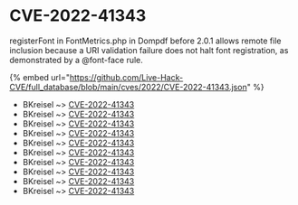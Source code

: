 # CVE-2022-41343

registerFont in FontMetrics.php in Dompdf before 2.0.1 allows remote file inclusion because a URI validation failure does not halt font registration, as demonstrated by a @font-face rule.

{% embed url="https://github.com/Live-Hack-CVE/full_database/blob/main/cves/2022/CVE-2022-41343.json" %}


* BKreisel ~> [CVE-2022-41343](https://www.alice-snow.ru/2022/database/cve-2022-41343/cve-2022-41343-bkreisel)
* BKreisel ~> [CVE-2022-41343](https://www.alice-snow.ru/2022/database/cve-2022-41343/cve-2022-41343-bkreisel)
* BKreisel ~> [CVE-2022-41343](https://www.alice-snow.ru/2022/database/cve-2022-41343/cve-2022-41343-bkreisel)
* BKreisel ~> [CVE-2022-41343](https://www.alice-snow.ru/2022/database/cve-2022-41343/cve-2022-41343-bkreisel)
* BKreisel ~> [CVE-2022-41343](https://www.alice-snow.ru/2022/database/cve-2022-41343/cve-2022-41343-bkreisel)
* BKreisel ~> [CVE-2022-41343](https://www.alice-snow.ru/2022/database/cve-2022-41343/cve-2022-41343-bkreisel)
* BKreisel ~> [CVE-2022-41343](https://www.alice-snow.ru/2022/database/cve-2022-41343/cve-2022-41343-bkreisel)
* BKreisel ~> [CVE-2022-41343](https://www.alice-snow.ru/2022/database/cve-2022-41343/cve-2022-41343-bkreisel)
* BKreisel ~> [CVE-2022-41343](https://www.alice-snow.ru/2022/database/cve-2022-41343/cve-2022-41343-bkreisel)
* BKreisel ~> [CVE-2022-41343](https://www.alice-snow.ru/2022/database/cve-2022-41343/cve-2022-41343-bkreisel)